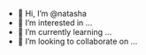 - 👋 Hi, I’m @natasha
- 👀 I’m interested in ...
- 🌱 I’m currently learning ...
- 💞️ I’m looking to collaborate on ...


<!---
natasha1007/Git hub/is a ✨ special ✨ repository because its `README.md` (this file) appears on your GitHub profile.
You can click the Preview link to take a look at your changes.
--->
